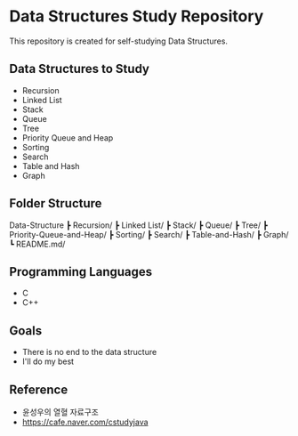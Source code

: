 # Data Structures Study Repository

This repository is created for self-studying Data Structures.

## Data Structures to Study

- Recursion
- Linked List
- Stack
- Queue
- Tree
- Priority Queue and Heap
- Sorting
- Search
- Table and Hash
- Graph

## Folder Structure

Data-Structure
┣ Recursion/
┣ Linked List/
┣ Stack/
┣ Queue/
┣ Tree/
┣ Priority-Queue-and-Heap/
┣ Sorting/
┣ Search/
┣ Table-and-Hash/
┣ Graph/
┗ README.md/

## Programming Languages

- C
- C++

## Goals

- There is no end to the data structure
- I'll do my best

## Reference

- 윤성우의 열혈 자료구조
- https://cafe.naver.com/cstudyjava

